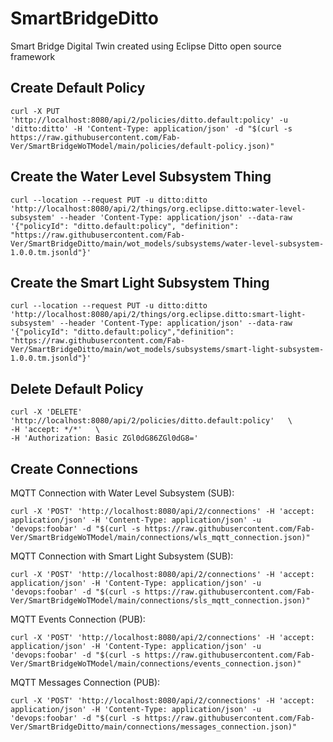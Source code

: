 # SmartBridgeDitto
Smart Bridge Digital Twin created using Eclipse Ditto open source framework


## Create Default Policy
```
curl -X PUT 'http://localhost:8080/api/2/policies/ditto.default:policy' -u 'ditto:ditto' -H 'Content-Type: application/json' -d "$(curl -s https://raw.githubusercontent.com/Fab-Ver/SmartBridgeWoTModel/main/policies/default-policy.json)"
```


## Create the Water Level Subsystem Thing 
```
curl --location --request PUT -u ditto:ditto 'http://localhost:8080/api/2/things/org.eclipse.ditto:water-level-subsystem' --header 'Content-Type: application/json' --data-raw '{"policyId": "ditto.default:policy", "definition": "https://raw.githubusercontent.com/Fab-Ver/SmartBridgeDitto/main/wot_models/subsystems/water-level-subsystem-1.0.0.tm.jsonld"}'
```


## Create the Smart Light Subsystem Thing 
```
curl --location --request PUT -u ditto:ditto 'http://localhost:8080/api/2/things/org.eclipse.ditto:smart-light-subsystem' --header 'Content-Type: application/json' --data-raw '{"policyId": "ditto.default:policy","definition": "https://raw.githubusercontent.com/Fab-Ver/SmartBridgeDitto/main/wot_models/subsystems/smart-light-subsystem-1.0.0.tm.jsonld"}'
```


## Delete Default Policy
```
curl -X 'DELETE' 'http://localhost:8080/api/2/policies/ditto.default:policy'   \
-H 'accept: */*'   \
-H 'Authorization: Basic ZGl0dG86ZGl0dG8='
```


## Create Connections 

MQTT Connection with Water Level Subsystem (SUB):
```
curl -X 'POST' 'http://localhost:8080/api/2/connections' -H 'accept: application/json' -H 'Content-Type: application/json' -u 'devops:foobar' -d "$(curl -s https://raw.githubusercontent.com/Fab-Ver/SmartBridgeWoTModel/main/connections/wls_mqtt_connection.json)"
```

MQTT Connection with Smart Light Subsystem (SUB):
```
curl -X 'POST' 'http://localhost:8080/api/2/connections' -H 'accept: application/json' -H 'Content-Type: application/json' -u 'devops:foobar' -d "$(curl -s https://raw.githubusercontent.com/Fab-Ver/SmartBridgeWoTModel/main/connections/sls_mqtt_connection.json)"
```

MQTT Events Connection (PUB):
```
curl -X 'POST' 'http://localhost:8080/api/2/connections' -H 'accept: application/json' -H 'Content-Type: application/json' -u 'devops:foobar' -d "$(curl -s https://raw.githubusercontent.com/Fab-Ver/SmartBridgeWoTModel/main/connections/events_connection.json)"
```


MQTT Messages Connection (PUB):
```
curl -X 'POST' 'http://localhost:8080/api/2/connections' -H 'accept: application/json' -H 'Content-Type: application/json' -u 'devops:foobar' -d "$(curl -s https://raw.githubusercontent.com/Fab-Ver/SmartBridgeDitto/main/connections/messages_connection.json)"
```

